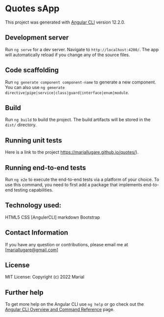# Quotes sApp

This project was generated with [Angular CLI](https://github.com/angular/angular-cli) version 12.2.0.

## Development server

Run `ng serve` for a dev server. Navigate to `http://localhost:4200/`. The app will automatically reload if you change any of the source files.

## Code scaffolding

Run `ng generate component component-name` to generate a new component. You can also use `ng generate directive|pipe|service|class|guard|interface|enum|module`.

## Build

Run `ng build` to build the project. The build artifacts will be stored in the `dist/` directory.

## Running unit tests

Here is a link to the project https://mariallugare.github.io/quotes/).

## Running end-to-end tests

Run `ng e2e` to execute the end-to-end tests via a platform of your choice. To use this command, you need to first add a package that implements end-to-end testing capabilities.
## Technology used:
HTML5
CSS
[AngulerCLI]
markdown
Bootstrap
## Contact Information
If you have any question or contributions, please email me at [mariallugare@gmail.com]

## License
MIT License:
Copyright (c) 2022 Marial


## Further help

To get more help on the Angular CLI use `ng help` or go check out the [Angular CLI Overview and Command Reference](https://angular.io/cli) page.
